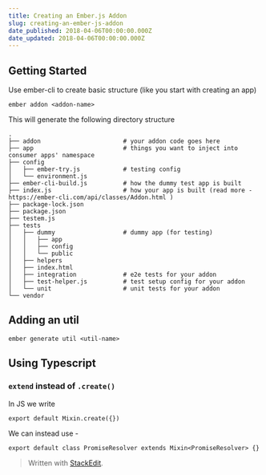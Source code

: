```yaml
---
title: Creating an Ember.js Addon
slug: creating-an-ember-js-addon
date_published: 2018-04-06T00:00:00.000Z
date_updated: 2018-04-06T00:00:00.000Z
---
```


## Getting Started

Use ember-cli to create basic structure (like you start with creating an app)

    ember addon <addon-name>
    

This will generate the following directory structure

    .
    ├── addon						# your addon code goes here
    ├── app							# things you want to inject into consumer apps' namespace 
    ├── config					
    │   ├── ember-try.js			# testing config
    │   └── environment.js
    ├── ember-cli-build.js			# how the dummy test app is built
    ├── index.js					# how your app is built (read more - https://ember-cli.com/api/classes/Addon.html ) 
    ├── package-lock.json
    ├── package.json
    ├── testem.js
    ├── tests
    │   ├── dummy					# dummy app (for testing) 
    │   │   ├── app
    │   │   ├── config
    │   │   └── public
    │   ├── helpers
    │   ├── index.html
    │   ├── integration				# e2e tests for your addon
    │   ├── test-helper.js			# test setup config for your addon
    │   └── unit					# unit tests for your addon
    └── vendor
    

## Adding an util

    ember generate util <util-name>
    

## Using Typescript

### `extend` instead of `.create()`

In JS we write

    export default Mixin.create({})
    

We can instead use -

    export default class PromiseResolver extends Mixin<PromiseResolver> {}
    

> Written with [StackEdit](https://stackedit.io/).
